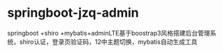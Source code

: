 # springboot-jzq-admin
springboot +shiro +mybatis+adminLTE基于boostrap3风格搭建后台管理系统，shiro认证，登录页验证码，12中主题切换，mybatis自动生成工具
